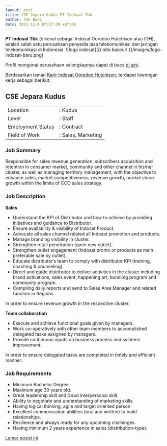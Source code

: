 ```yaml
---
layout: post
title: CSE Jepara Kudus PT Indosat Tbk
author: Pak Budi
date: 2022-12-6 07:17:30 +07:00
---
```


**PT Indosat Tbk** (dikenal sebagai Indosat Ooredoo Hutchison atau IOH), adalah salah satu perusahaan penyedia jasa telekomunikasi dan jaringan telekomunikasi di Indonesia.
![logo indosat]({{ site.baseurl }}/images/logo-indosat-baru.png)

Profil mengenai perusahaan selengkapnya dapat di baca [di sini](https://ioh.co.id/portal/id/iohaboutus).

Berdasarkan laman [Karir Indosat Ooredoo Hutchison](https://careers.ioh.co.id/), terdapat lowongan kerja sebagai berikut:

## CSE Jepara Kudus

|  |  |
| --- | --- |
| Location | : Kudus |
| Level | : Staff |
| Employment Status | : Contract |
| Field of Work | : Sales, Marketing |

### Job Summary

Responsible for sales revenue generation, subscribers acquisition and retention in consumer market, community and other channel in his/her cluster, as well as managing territory management, with the objective to enhance sales, market competitiveness, revenue growth, market share growth within the limits of CCO sales strategy.

### Job Description

**Sales**

* Understand the KPI of Distributor and how to achieve by providing initiatives and guidance to Distributor.
* Ensure availability & visibility of Indosat Product.
* Advocate all sales channel related all Indosat promotion and products.
* Manage branding visibility in cluster.
* Strengthen retail penetration (open new outlet).
* Strengthen outlet engagement (Indosat promo or products as main preferable sale by outlet).
* Educate distributor’s team to comply with distributor KPI (training, coaching & counseling).
* Direct and guide distributor to deliver activities in the cluster including brand activations, sales event, happening art, bundling program and community program.
* Compiling daily reports and send to Sales Area Manager and related function in Regions.

In order to ensure revenue growth in the respective cluster.

**Team collaboration**

* Execute and achieve functional goals given by managers.
* Work co-operatively with other team members to accomplished delegated tasks assigned by managers.
* Provide continuous inputs on business process and systems improvement.

In order to ensure delegated tasks are completed in timely and efficient manner.

### Job Requirements

* Minimum Bachelor Degree.
* Maximum age 30 years old.
* Great leadership skill and Good interpersonal skill.
* Ability to negotiate and understanding of marketing skills.
* Having logical thinking, agile and target oriented person.
* Excellent communication abilities (oral and written) to build relationships.
* Resilience and always ready for any upcoming challenges.
* Having minimum 2 years experience in sales (distribution-type).

<div class="apply"><a href="https://careers.ioh.co.id/job/cse-jepara-kudus">Lamar posisi ini</a></div>
